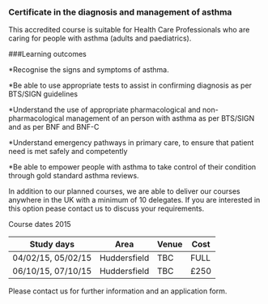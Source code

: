 ### Certificate in the diagnosis and management of asthma

This accredited course is suitable for Health Care Professionals who are caring for people with asthma (adults and paediatrics).

###Learning outcomes

*Recognise the signs and symptoms of asthma.

*Be able to use appropriate tests to assist in confirming diagnosis as per BTS/SIGN guidelines

*Understand the use of appropriate pharmacological and non-pharmacological management of an person with asthma as per BTS/SIGN  and as per BNF and BNF-C

*Understand emergency pathways in primary care, to ensure that patient need is met safely and competently

*Be able to empower people with asthma to take control of their condition through gold standard asthma reviews.

In addition to our planned courses, we are able to deliver our courses anywhere in the UK with a minimum of 10 delegates. If you are interested in this option pease contact us to discuss your requirements.

Course dates 2015

|Study days	    |	Area       |Venue  |Cost |	
|-------------------|--------------|-------|---- |
|04/02/15, 05/02/15 |Huddersfield  |TBC	   |FULL |
|06/10/15, 07/10/15 |Huddersfield  |TBC	   |£250 |

Please contact us for further information and an application form.

